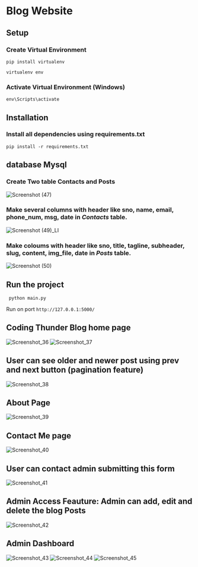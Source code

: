 # Blog Website

## Setup
### Create Virtual Environment 
```
pip install virtualenv
```
```
virtualenv env
```
### Activate Virtual Environment (Windows)
```
env\Scripts\activate
```

## Installation
### Install all dependencies using requirements.txt
```
pip install -r requirements.txt
```

## database Mysql
### Create Two table Contacts and Posts
![Screenshot (47)](https://user-images.githubusercontent.com/54779977/160832338-fba869bd-4b8e-41fc-bf63-2a9397aee8e9.png)

### Make several columns with header like sno, name, email, phone_num, msg, date in <i>Contacts</i> table.
![Screenshot (49)_LI](https://user-images.githubusercontent.com/54779977/160839635-d787d5da-3519-4190-9829-77fc21b11e8d.jpg)


### Make coloums with header like sno, title, tagline, subheader, slug, content, img_file, date in <i>Posts</i> table.
![Screenshot (50)](https://user-images.githubusercontent.com/54779977/160844614-b76627f5-34c4-4c88-bd56-04652a363784.png)

## Run the project
```
 python main.py
```
Run on port 
```http://127.0.0.1:5000/```

## Coding Thunder Blog home page

![Screenshot_36](https://user-images.githubusercontent.com/54779977/160809973-7aa97daf-ef09-4d0d-baa4-15ecda1d9f60.png)
![Screenshot_37](https://user-images.githubusercontent.com/54779977/160809185-d4072de1-4f3d-4b78-914a-25ab53f84cec.png)

## User can see older and newer post using prev and next button (pagination feature)
![Screenshot_38](https://user-images.githubusercontent.com/54779977/160810305-210a3311-989d-46fe-9a12-433d3925d5df.png)


## About Page
![Screenshot_39](https://user-images.githubusercontent.com/54779977/160810846-e0ec21dd-4f33-4191-9f3c-62c67914a391.png)

## Contact Me page
![Screenshot_40](https://user-images.githubusercontent.com/54779977/160810914-7419706b-38ff-4242-8de6-3205adfe5fb2.png)

## User can contact admin submitting this form
![Screenshot_41](https://user-images.githubusercontent.com/54779977/160810930-eae802a9-fb24-4621-b4c4-cc24693c1a3a.png)

## Admin Access Feauture: Admin can add, edit and delete the blog Posts
![Screenshot_42](https://user-images.githubusercontent.com/54779977/160810955-5771b4cc-63a8-43fe-8810-1da60bc09af9.png)

## Admin Dashboard 
![Screenshot_43](https://user-images.githubusercontent.com/54779977/160810980-bef83a4d-baf2-4cb9-b1a9-f729672b563b.png)
![Screenshot_44](https://user-images.githubusercontent.com/54779977/160811005-2c9c5ba3-368d-4c45-85c3-fdb910149d19.png)
![Screenshot_45](https://user-images.githubusercontent.com/54779977/160811019-137bf5b7-4272-479e-a0c9-c0ceadb86cbf.png)
